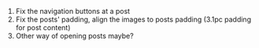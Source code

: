 1. Fix the navigation buttons at a post
2. Fix the posts' padding, align the images to posts padding (3.1pc padding for post content)
3. Other way of opening posts maybe?
